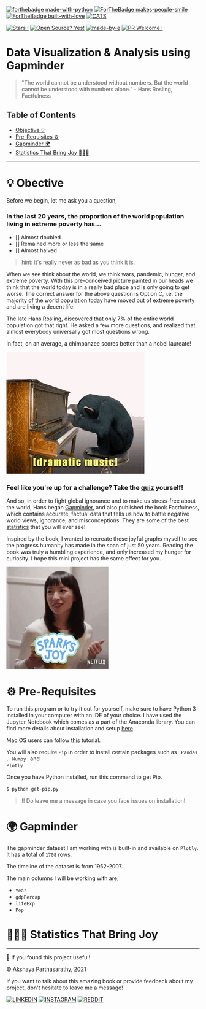 [![forthebadge made-with-python](http://ForTheBadge.com/images/badges/made-with-python.svg)](https://www.python.org/)
[![ForTheBadge makes-people-smile](http://ForTheBadge.com/images/badges/makes-people-smile.svg)](http://ForTheBadge.com)
[![ForTheBadge built-with-love](http://ForTheBadge.com/images/badges/built-with-love.svg)](https://GitHub.com/Naereen/)
[![CATS](https://forthebadge.com/images/badges/contains-cat-gifs.svg)]()

[![Stars !](https://img.shields.io/badge/Star-If%20Useful-1abc9c.svg)](https://GitHub.com/Naereen/ama) [![Open Source? Yes!](https://badgen.net/badge/Open%20Source%20%3F/Yes%21/blue?icon=github)](https://github.com/Naereen/badges/) [![made-by-e](https://img.shields.io/badge/View-Profile-1f425f.svg)](https://github.com/iaks23)   [![PR Welcome !](https://img.shields.io/badge/PRs-Welcome-1abc9c.svg)](https://GitHub.com/Naereen/ama)

# Data Visualization & Analysis using Gapminder

> "The world cannot be understood without numbers. But the world cannot be understood with numbers alone.” - Hans Rosling, Factfulness

## Table of Contents

* [Objective 💡](#objective)
* [Pre-Requisites ⚙️](#pre-requisite)
* [Gapminder 🌍](#gapminder)
* [Statistics That Bring Joy 🙆🏻‍♀️](#discussion)

----

# 💡 Obective <a name="objective"></a>

Before we begin, let me ask you a question,

### In the last 20 years, the proportion of the world population living in extreme poverty has…

- [] Almost doubled
- [] Remained more or less the same
- [] Almost halved

> hint: it's really never as bad as you think it is. 

When we see think about the world, we think wars, pandemic, hunger, and extreme poverty. With this pre-conceived picture painted in our heads we think that the world today is in a really bad place and is only going to get worse. The correct answer for the above question is Option C, i.e. the majority of the world population today have moved out of extreme poverty and are living a decent life. 

The late Hans Rosling, discovered that only 7% of the entire world population got that right. He asked a few more questions, and realized that almost everybody universally got most questions wrong. 

In fact, on an average, a chimpanzee scores better than a nobel laureate! 

![chimpgif](https://github.com/iaks23/PortfolioProject1-Gapminder/blob/main/img/chimp.GIF)

### Feel like you're up for a challenge? Take the [quiz](https://upgrader.gapminder.org) yourself!

And so, in order to fight global ignorance and to make us stress-free about the world, Hans began [Gapminder](https://www.gapminder.org/about/about-gapminder/history/), and also published the book Factfulness, which contains accurate, factual data that tells us how to battle negative world views, ignorance, and misconceptions. They are some of the best [statistics](https://www.youtube.com/watch?v=hVimVzgtD6w) that you will ever see!

Inspired by the book, I wanted to recreate these joyful graphs myself to see the progress humanity has made in the span of just 50 years. Reading the book was truly a humbling experience, and only increased my hunger for curiosity. I hope this mini project has the same effect for you. 

![sparkjoy](https://github.com/iaks23/PortfolioProject1-Gapminder/blob/main/img/joy.GIF)

# ⚙️ Pre-Requisites <a name="pre-requisite"></a>

To run this program or to try it out for yourself, make sure to have Python 3 installed in your computer with an IDE of your choice. I have used the Jupyter Notebook which comes as a part of the Anaconda library. You can find more details about installation and setup [here](https://www.datacamp.com/community/tutorials/installing-anaconda-windows)

Mac OS users can follow [this](https://www.anaconda.com/products/individual-d) tutorial.

You will also require <code>Pip</code> in order to install certain packages such as <code> Pandas </code>, <code> Numpy </code> and <code> Plotly </code>

Once you have Python installed, run this command to get Pip.

```python
$ python get-pip.py
```

> ‼️ Do leave me a message in case you face issues on installation!

# 🌍 Gapminder <a name="gapminder"></a>

The gapminder dataset I am working with is built-in and available on <code>Plotly</code>. It has a total of <code>1708</code> rows. 

The timeline of the dataset is from 1952-2007. 

The main columns I will be working with are, 

- <code>Year</code>
- <code>gdpPercap</code>
- <code>lifeExp</code>
- <code>Pop</code>

# 🙆🏻‍♀️ Statistics That Bring Joy <a name="discussion"></a>









---------

🌟 if you found this project useful! 

© Akshaya Parthasarathy, 2021 

If you want to talk about this amazing book or provide feedback about my project, don't hesitate to leave me a message!

[![LINKEDIN](https://img.shields.io/badge/LinkedIn-0077B5?style=for-the-badge&logo=linkedin&logoColor=white)](https://www.linkedin.com/in/akshaya-parthasarathy23)
[![INSTAGRAM](https://img.shields.io/badge/Instagram-E4405F?style=for-the-badge&logo=instagram&logoColor=white)](https://www.instagram.com/aks_sarathy/)
[![REDDIT](https://img.shields.io/badge/Reddit-FF4500?style=for-the-badge&logo=reddit&logoColor=white)](https://www.reddit.com/user/longstoryshort_)
